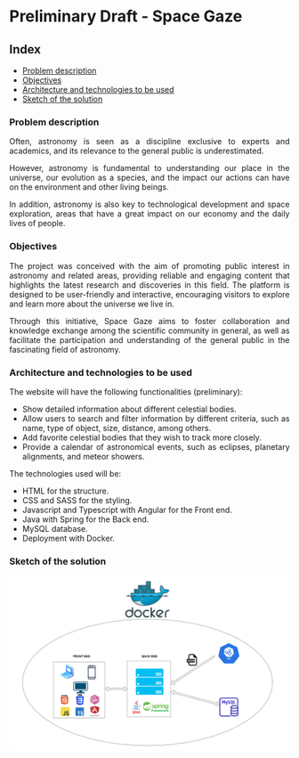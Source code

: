 <div align="justify">

# Preliminary Draft - Space Gaze

## Index

- [Problem description](#problem-description)
- [Objectives](#objectives)
- [Architecture and technologies to be used](#architecture-and-technologies-to-be-used)
- [Sketch of the solution](#sketch-of-the-solution)

### Problem description

Often, astronomy is seen as a discipline exclusive to experts and academics, and its relevance to the general public is underestimated.

However, astronomy is fundamental to understanding our place in the universe, our evolution as a species, and the impact our actions can have on the environment and other living beings.

In addition, astronomy is also key to technological development and space exploration, areas that have a great impact on our economy and the daily lives of people.

### Objectives

The project was conceived with the aim of promoting public interest in astronomy and related areas, providing reliable and engaging content that highlights the latest research and discoveries in this field. The platform is designed to be user-friendly and interactive, encouraging visitors to explore and learn more about the universe we live in.

Through this initiative, Space Gaze aims to foster collaboration and knowledge exchange among the scientific community in general, as well as facilitate the participation and understanding of the general public in the fascinating field of astronomy.

### Architecture and technologies to be used

The website will have the following functionalities (preliminary):

- Show detailed information about different celestial bodies.
- Allow users to search and filter information by different criteria, such as name, type of object, size, distance, among others.
- Add favorite celestial bodies that they wish to track more closely.
- Provide a calendar of astronomical events, such as eclipses, planetary alignments, and meteor showers.

The technologies used will be:

- HTML for the structure.
- CSS and SASS for the styling.
- Javascript and Typescript with Angular for the Front end.
- Java with Spring for the Back end.
- MySQL database.
- Deployment with Docker.

### Sketch of the solution

<div align="center">

![Aplication draft](../../img/draft.png)

</div>

</div>
